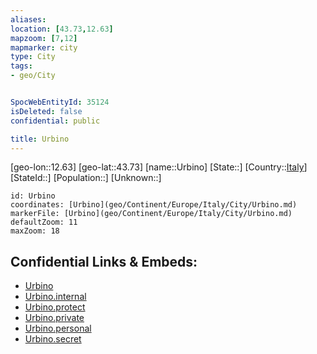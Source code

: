 ```yaml
---
aliases: 
location: [43.73,12.63]
mapzoom: [7,12] 
mapmarker: city 
type: City
tags:
- geo/City


SpocWebEntityId: 35124
isDeleted: false
confidential: public

title: Urbino
---
```

[geo-lon::12.63]
[geo-lat::43.73]
[name::Urbino]
[State::]
[Country::[Italy](geo/Continent/Europe/Italy.md)]
[StateId::]
[Population::]
[Unknown::]


```leaflet
id: Urbino
coordinates: [Urbino](geo/Continent/Europe/Italy/City/Urbino.md)
markerFile: [Urbino](geo/Continent/Europe/Italy/City/Urbino.md)
defaultZoom: 11 
maxZoom: 18
```


## Confidential Links & Embeds: 
- [Urbino](../../../../../../_public/geo/Continent/Europe/Italy/City/Urbino.md) 
- [Urbino.internal](../../../../../../_internal/geo/Continent/Europe/Italy/City/Urbino.internal.md) 
- [Urbino.protect](../../../../../../_protect/geo/Continent/Europe/Italy/City/Urbino.protect.md) 
- [Urbino.private](../../../../../../_private/geo/Continent/Europe/Italy/City/Urbino.private.md) 
- [Urbino.personal](../../../../../../_personal/geo/Continent/Europe/Italy/City/Urbino.personal.md) 
- [Urbino.secret](../../../../../../_secret/geo/Continent/Europe/Italy/City/Urbino.secret.md) 
